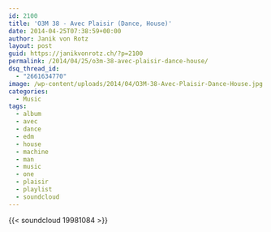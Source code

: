 ```yaml
---
id: 2100
title: 'O3M 38 - Avec Plaisir (Dance, House)'
date: 2014-04-25T07:38:59+00:00
author: Janik von Rotz
layout: post
guid: https://janikvonrotz.ch/?p=2100
permalink: /2014/04/25/o3m-38-avec-plaisir-dance-house/
dsq_thread_id:
  - "2661634770"
image: /wp-content/uploads/2014/04/O3M-38-Avec-Plaisir-Dance-House.jpg
categories:
  - Music
tags:
  - album
  - avec
  - dance
  - edm
  - house
  - machine
  - man
  - music
  - one
  - plaisir
  - playlist
  - soundcloud
---
```

{{< soundcloud 19981084 >}}